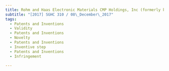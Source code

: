 ```yaml
---
title: Rohm and Haas Electronic Materials CMP Holdings, Inc (formerly known as Rodel Holdings, 
subtitle: "[2017] SGHC 310 / 08\_December\_2017"
tags:
  - Patents and Inventions
  - Validity
  - Patents and Inventions
  - Novelty
  - Patents and Inventions
  - Inventive step
  - Patents and Inventions
  - Infringement

---
```


